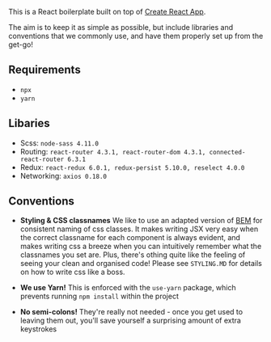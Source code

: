This is a React boilerplate built on top of [Create React App](https://github.com/facebook/create-react-app).

The aim is to keep it as simple as possible, but include libraries and conventions that we commonly use, and have them properly set up from the get-go!

## Requirements
* `npx`
* `yarn`

## Libaries

* Scss: `node-sass 4.11.0`
* Routing: `react-router 4.3.1, react-router-dom 4.3.1, connected-react-router 6.3.1`
* Redux: `react-redux 6.0.1, redux-persist 5.10.0, reselect 4.0.0`
* Networking: `axios 0.18.0`

## Conventions

* **Styling & CSS classnames** We like to use an adapted version of [BEM](https://medium.freecodecamp.org/css-naming-conventions-that-will-save-you-hours-of-debugging-35cea737d849) for consistent naming of css classes. It makes writing JSX very easy when the correct classname for each component is always evident, and makes writing css a breeze when you can intuitively remember what the classnames you set are. Plus, there's othing quite like the feeling of seeing your clean and organised code! Please see `STYLING.MD` for details on how to write css like a boss.

* **We use Yarn!** This is enforced with the `use-yarn` package, which prevents running `npm install` within the project

* **No semi-colons!** They're really not needed - once you get used to leaving them out, you'll save yourself a surprising amount of extra keystrokes







